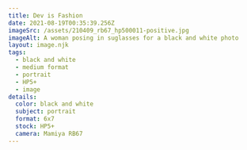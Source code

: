 ```yaml
---
title: Dev is Fashion
date: 2021-08-19T00:35:39.256Z
imageSrc: /assets/210409_rb67_hp500011-positive.jpg
imageAlt: A woman posing in suglasses for a black and white photo
layout: image.njk
tags:
  - black and white
  - medium format
  - portrait
  - HP5+
  - image
details:
  color: black and white
  subject: portrait
  format: 6x7
  stock: HP5+
  camera: Mamiya RB67
---
```

